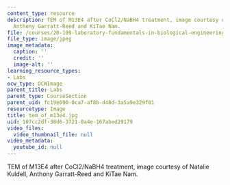 ```yaml
---
content_type: resource
description: TEM of M13E4 after CoCl2/NaBH4 treatment, image courtesy of Natalie Kuldell,
  Anthony Garratt-Reed and KiTae Nam.
file: /courses/20-109-laboratory-fundamentals-in-biological-engineering-fall-2007/107cc2df38d637210a4e167abed29179_tem_of_m13e4.jpg
file_type: image/jpeg
image_metadata:
  caption: ''
  credit: ''
  image-alt: ''
learning_resource_types:
- Labs
ocw_type: OCWImage
parent_title: Labs
parent_type: CourseSection
parent_uid: fc19e690-0ca7-af8b-d48d-3a5a9e329f01
resourcetype: Image
title: tem_of_m13e4.jpg
uid: 107cc2df-38d6-3721-0a4e-167abed29179
video_files:
  video_thumbnail_file: null
video_metadata:
  youtube_id: null
---
```

TEM of M13E4 after CoCl2/NaBH4 treatment, image courtesy of Natalie Kuldell, Anthony Garratt-Reed and KiTae Nam.

